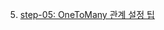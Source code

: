 5. [step-05: OneToMany 관계 설정 팁](https://github.com/yoon-youngjin/SSS/blob/main/Selp_Spring_Study/doc/step-05.md)
